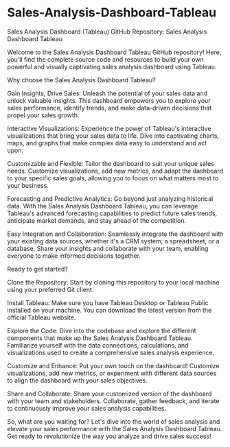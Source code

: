 # Sales-Analysis-Dashboard-Tableau
Sales Analysis Dashboard (Tableau)
GitHub Repository: Sales Analysis Dashboard Tableau

Welcome to the Sales Analysis Dashboard Tableau GitHub repository! Here, you'll find the complete source code and resources to build your own powerful and visually captivating sales analysis dashboard using Tableau.

Why choose the Sales Analysis Dashboard Tableau?

Gain Insights, Drive Sales: Unleash the potential of your sales data and unlock valuable insights. This dashboard empowers you to explore your sales performance, identify trends, and make data-driven decisions that propel your sales growth.

Interactive Visualizations: Experience the power of Tableau's interactive visualizations that bring your sales data to life. Dive into captivating charts, maps, and graphs that make complex data easy to understand and act upon.

Customizable and Flexible: Tailor the dashboard to suit your unique sales needs. Customize visualizations, add new metrics, and adapt the dashboard to your specific sales goals, allowing you to focus on what matters most to your business.

Forecasting and Predictive Analytics: Go beyond just analyzing historical data. With the Sales Analysis Dashboard Tableau, you can leverage Tableau's advanced forecasting capabilities to predict future sales trends, anticipate market demands, and stay ahead of the competition.

Easy Integration and Collaboration: Seamlessly integrate the dashboard with your existing data sources, whether it's a CRM system, a spreadsheet, or a database. Share your insights and collaborate with your team, enabling everyone to make informed decisions together.

Ready to get started?

Clone the Repository: Start by cloning this repository to your local machine using your preferred Git client.

Install Tableau: Make sure you have Tableau Desktop or Tableau Public installed on your machine. You can download the latest version from the official Tableau website.

Explore the Code: Dive into the codebase and explore the different components that make up the Sales Analysis Dashboard Tableau. Familiarize yourself with the data connections, calculations, and visualizations used to create a comprehensive sales analysis experience.

Customize and Enhance: Put your own touch on the dashboard! Customize visualizations, add new metrics, or experiment with different data sources to align the dashboard with your sales objectives.

Share and Collaborate: Share your customized version of the dashboard with your team and stakeholders. Collaborate, gather feedback, and iterate to continuously improve your sales analysis capabilities.

So, what are you waiting for? Let's dive into the world of sales analysis and elevate your sales performance with the Sales Analysis Dashboard Tableau. Get ready to revolutionize the way you analyze and drive sales success!
